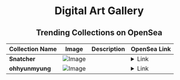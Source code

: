 <div align="center">

# Digital Art Gallery

## Trending Collections on OpenSea

| Collection Name                       | Image                                                                                     | Description                       | OpenSea Link                                                                                          |
|---------------------------------------|-------------------------------------------------------------------------------------------|-----------------------------------|--------------------------------------------------------------------------------------------------------|
| **Snatcher** | ![Image](https://i.seadn.io/s/raw/files/d1b2b9805f721a995563dec5671fe1e2.png?w=500&auto=format?w=200&auto=format) |  | <details><summary>Link</summary>[Snatcher](https://opensea.io/collection/snatcher-134)</details> |
| **ohhyunmyung** | ![Image](https://i.seadn.io/s/raw/files/6eba2fea17ea6928990ef022adc16947.jpg?w=500&auto=format?w=200&auto=format) |  | <details><summary>Link</summary>[ohhyunmyung](https://opensea.io/collection/ohhyunmyung)</details> |

</div>